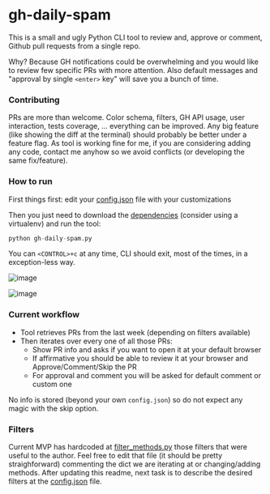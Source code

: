 # gh-daily-spam

This is a small and ugly Python CLI tool to review and, approve or comment, Github pull requests from a single repo.

Why? Because GH notifications could be overwhelming and you would like to review few specific PRs with more attention. Also default messages and "approval by single `<enter>` key" will save you a bunch of time.

### Contributing

PRs are more than welcome. Color schema, filters, GH API usage, user interaction, tests coverage, ... everything can be improved. Any big feature (like showing the diff at the terminal) should probably be better under a feature flag. As tool is working fine for me, if you are considering adding any code, contact me anyhow so we avoid conflicts (or developing the same fix/feature).

### How to run

First things first: edit your [config.json](config.json) file with your customizations

Then you just need to download the [dependencies](requirements.txt) (consider using a virtualenv) and run the tool:

```python
python gh-daily-spam.py
```

You can `<CONTROL>+c` at any time, CLI should exit, most of the times, in a exception-less way.

![image](https://user-images.githubusercontent.com/2786651/150680280-b5865649-9d64-4a2d-b29f-a07e5e7964d3.png)

![image](https://user-images.githubusercontent.com/2786651/150680371-32dbf572-7533-4c89-8417-f36cb4e4e23e.png)

### Current workflow

* Tool retrieves PRs from the last week (depending on filters available)
* Then iterates over every one of all those PRs:
  * Show PR info and asks if you want to open it at your default browser
  * If affirmative you should be able to review it at your browser and Approve/Comment/Skip the PR
  * For approval and comment you will be asked for default comment or custom one

No info is stored (beyond your own `config.json`) so do not expect any magic with the skip option.

### Filters

Current MVP has hardcoded at [filter_methods.py](src/filter_methods.py) those filters that were useful to the author. Feel free to edit that file (it should be pretty straighforward) commenting the dict we are iterating at or changing/adding methods. After updating this readme, next task is to describe the desired filters at the [config.json](config.json) file.
